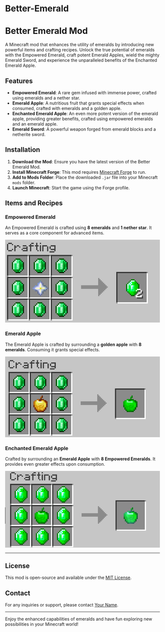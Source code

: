 # Better-Emerald
# Better Emerald Mod

A Minecraft mod that enhances the utility of emeralds by introducing new powerful items and crafting recipes. Unlock the true potential of emeralds with the Empowered Emerald, craft potent Emerald Apples, wield the mighty Emerald Sword, and experience the unparalleled benefits of the Enchanted Emerald Apple.

## Features

- **Empowered Emerald**: A rare gem infused with immense power, crafted using emeralds and a nether star.
- **Emerald Apple**: A nutritious fruit that grants special effects when consumed, crafted with emeralds and a golden apple.
- **Enchanted Emerald Apple**: An even more potent version of the emerald apple, providing greater benefits, crafted using empowered emeralds and an emerald apple.
- **Emerald Sword**: A powerful weapon forged from emerald blocks and a netherite sword.

## Installation

1. **Download the Mod**: Ensure you have the latest version of the Better Emerald Mod.
2. **Install Minecraft Forge**: This mod requires [Minecraft Forge](https://files.minecraftforge.net/) to run.
3. **Add to Mods Folder**: Place the downloaded `.jar` file into your Minecraft `mods` folder.
4. **Launch Minecraft**: Start the game using the Forge profile.

## Items and Recipes

### Empowered Emerald

An Empowered Emerald is crafted using **8 emeralds** and **1 nether star**. It serves as a core component for advanced items.

![Empowered Emerald](./recipes/empowered_emerald.png)
### Emerald Apple

The Emerald Apple is crafted by surrounding a **golden apple** with **8 emeralds**. Consuming it grants special effects.

![Emerald Apple](./recipes/emerald_apple.png)

### Enchanted Emerald Apple

Crafted by surrounding an **Emerald Apple** with **8 Empowered Emeralds**. It provides even greater effects upon consumption.

![Enchanted Emerald Apple](./recipes/enchanted_emerald_apple.png)

---

## License

This mod is open-source and available under the [MIT License](LICENSE).

## Contact

For any inquiries or support, please contact [Your Name](mailto:your.email@example.com).

---

Enjoy the enhanced capabilities of emeralds and have fun exploring new possibilities in your Minecraft world!